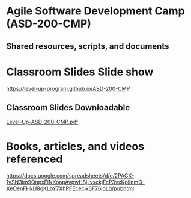 # Agile Software Development Camp (ASD-200-CMP)
## Shared resources, scripts, and documents

# Classroom Slides Slide show
https://level-up-program.github.io/ASD-200-CMP

## Classroom Slides Downloadable
[Level-Up-ASD-200-CMP.pdf](https://drive.google.com/file/d/1NNuCrb7qpFrjuoZWQVUm_hDqZZ8as5kd/view?usp=sharing)

# Books, articles, and videos referenced
https://docs.google.com/spreadsheets/d/e/2PACX-1vSN3im9QnpxFlNKoapAvpwHSjLvxckjFcP3vxKplInmQ-XeOenFHkU8gKLbY7XhPFEcecix6F76iqLq/pubhtml
